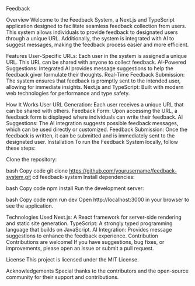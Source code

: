 Feedback 

Overview
Welcome to the Feedback System, a Next.js and TypeScript application designed to facilitate seamless feedback collection from users. This system allows individuals to provide feedback to designated users through a unique URL. Additionally, the system is integrated with AI to suggest messages, making the feedback process easier and more efficient.

Features
User-Specific URLs: Each user in the system is assigned a unique URL. This URL can be shared with anyone to collect feedback.
AI-Powered Suggestions: Integrated AI provides message suggestions to help the feedback giver formulate their thoughts.
Real-Time Feedback Submission: The system ensures that feedback is promptly sent to the intended user, allowing for immediate insights.
Next.js and TypeScript: Built with modern web technologies for performance and type safety.

How It Works
User URL Generation: Each user receives a unique URL that can be shared with others.
Feedback Form: Upon accessing the URL, a feedback form is displayed where individuals can write their feedback.
AI Suggestions: The AI integration suggests possible feedback messages, which can be used directly or customized.
Feedback Submission: Once the feedback is written, it can be submitted and is immediately sent to the designated user.
Installation
To run the Feedback System locally, follow these steps:

Clone the repository:

bash
Copy code
git clone https://github.com/yourusername/feedback-system.git
cd feedback-system
Install dependencies:

bash
Copy code
npm install
Run the development server:

bash
Copy code
npm run dev
Open http://localhost:3000 in your browser to see the application.

Technologies Used
Next.js: A React framework for server-side rendering and static site generation.
TypeScript: A strongly typed programming language that builds on JavaScript.
AI Integration: Provides message suggestions to enhance the feedback experience.
Contribution
Contributions are welcome! If you have suggestions, bug fixes, or improvements, please open an issue or submit a pull request.

License
This project is licensed under the MIT License.

Acknowledgements
Special thanks to the contributors and the open-source community for their support and contributions.



